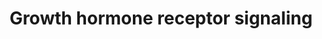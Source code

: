 ---
annotations:
- type: Pathway Ontology
  value: growth hormone signaling pathway
authors:
- ReactomeTeam
- Anwesha
- Mkutmon
description: Growth hormone (Somatotropin or GH) is a key factor in determining lean
  body mass, stimulating the growth and metabolism of muscle, bone and cartilage cells,
  while reducing body fat. It has many other roles; it acts to regulate cell growth,
  differentiation, apoptosis, and reorganisation of the cytoskeleton, affecting diverse
  processes such as cardiac function, immune function, brain function, and aging.  GH
  also has insulin-like effects such as stimulating amino acid transport, protein
  synthesis, glucose transport, and lipogenesis. The growth hormone receptor (GHR)
  is a a member of the cytokine receptor family. When the dimeric receptor binds GH
  it undergoes a conformational change which leads to phosphorylation of key tyrosine
  residues in its cytoplasmic domains and activation of associated tyrosine kinase
  JAK2. This leads to recruitment of signaling molecules such as STAT5 and Src family
  kinases such as Lyn leading to ERK activation. The signal is attenuated by association
  of Suppressor of Cytokine Signaling (SOCS) proteins and SHP phosphatases which bind
  to or dephosphorylate specific phosphorylated tyrosines on GHR/JAK. The availability
  of GHR on the cell surface is regulated by at least two processes; internalization
  and cleavage from the suface by metalloproteases.  View original pathway at [http://www.reactome.org/PathwayBrowser/#DIAGRAM=982772
  Reactome].
last-edited: 2021-01-25
organisms:
- Homo sapiens
redirect_from:
- /index.php/Pathway:WP2657
- /instance/WP2657
schema-jsonld:
- '@context': https://schema.org/
  '@id': https://wikipathways.github.io/pathways/WP2657.html
  '@type': Dataset
  creator:
    '@type': Organization
    name: WikiPathways
  description: Growth hormone (Somatotropin or GH) is a key factor in determining
    lean body mass, stimulating the growth and metabolism of muscle, bone and cartilage
    cells, while reducing body fat. It has many other roles; it acts to regulate cell
    growth, differentiation, apoptosis, and reorganisation of the cytoskeleton, affecting
    diverse processes such as cardiac function, immune function, brain function, and
    aging.  GH also has insulin-like effects such as stimulating amino acid transport,
    protein synthesis, glucose transport, and lipogenesis. The growth hormone receptor
    (GHR) is a a member of the cytokine receptor family. When the dimeric receptor
    binds GH it undergoes a conformational change which leads to phosphorylation of
    key tyrosine residues in its cytoplasmic domains and activation of associated
    tyrosine kinase JAK2. This leads to recruitment of signaling molecules such as
    STAT5 and Src family kinases such as Lyn leading to ERK activation. The signal
    is attenuated by association of Suppressor of Cytokine Signaling (SOCS) proteins
    and SHP phosphatases which bind to or dephosphorylate specific phosphorylated
    tyrosines on GHR/JAK. The availability of GHR on the cell surface is regulated
    by at least two processes; internalization and cleavage from the suface by metalloproteases.  View
    original pathway at [http://www.reactome.org/PathwayBrowser/#DIAGRAM=982772 Reactome].
  keywords:
  - Receptor:p(Y1007)-JAK2 dimer:STAT1/STAT3
  - 'p-Y-IRS1 '
  - PTPN6
  - hormone receptors,
  - 'GH1 '
  - 'CISH '
  - PTPN1
  - dimer:LYN
  - H2O
  - 'IRS1 '
  - 'Growth Hormone '
  - CIS, SOCS1-3
  - ligands:Activated
  - hormone receptors
  - 'JAK2 '
  - Receptor-p(Y1007)-JAK2 dimer:SOCS
  - 'p-5Y-GHR(19-638) '
  - LYN
  - Receptor:p(Y1007)-JAK2 dimer:p(Y701)-STAT1/p(Y705)-STAT3
  - 'p-Y-IRS2 '
  - IRS1,2
  - 'SH2B1-2 '
  - 'SOCS3 '
  - dimer:SHP1
  - 'GHR activated '
  - p-STAT5 dimer
  - phosphorylated
  - SOCS
  - 'p-T202,Y204-MAPK3 '
  - p-T,Y MAPKs
  - 'CSH1 '
  - p-STAT5A, p-STAT5B
  - 'SOCS1 '
  - GHR(257-638)
  - ATP
  - 'SOCS2 '
  - 'MAPK1 '
  - Activated Growth
  - 'p-Y332,Y487,Y627-GHR(19-638) '
  - 'STAT1 '
  - 'GHR(19-256) '
  - 'p-Y1007-JAK2 '
  - p-Y-IRS1,p-Y-IRS2
  - Receptor-JAK2 dimer
  - PRLR:JAK2
  - Receptor-JAK2
  - 'Hormone:'
  - 'IRS2 '
  - p-Y1007-JAK2
  - 'GH2 '
  - 'PRLR '
  - GHBP:GH
  - Receptor-p(Y1007)-JAK2 dimer:SHP1
  - dimer:SH2B1 beta
  - 'p-Y701-STAT1 '
  - Hormone Receptor-
  - oligomer
  - 'p-T185,Y187-MAPK1 '
  - 'Zn2+ '
  - 'STAT5B '
  - 'PTPN1 '
  - 'p-Y694-STAT5A '
  - Receptor-p(Y1007)-JAK2 dimer:STAT5
  - Hormone:Growth
  - 'GHR(19-638) '
  - 'MAPK3 '
  - p(Y1007)-JAK2 dimer
  - Receptor-p(Y1007)-JAK2 dimer:SHP2
  - Activated
  - Growth Hormone
  - dimer:SHP2
  - Hormone
  - Hormone:Tyrosine
  - 'Growth Hormone:'
  - Receptor-p(Y1007)-JAK2 dimer:p-STAT5
  - STAT1, STAT3
  - 'STAT5A '
  - Growth hormone
  - 'PTPN6 '
  - Pi
  - Receptor-p(Y1007)-JAK2 dimer
  - 'p-Y699-STAT5B '
  - ADP
  - ADAM17
  - MAPKs
  - Receptor:JAK2
  - 'STAT3 '
  - 'PRL '
  - Growth
  - Tyrosine
  - cytokine-like
  - GHR(19-638)
  - GHR(19-256)
  - JAK2
  - 'LYN '
  - PRLR
  - STAT5A,STAT5B
  - Receptor-p(Y1007)-JAK2 dimer:CIS/SOCS1-3
  - 'p-Y705-STAT3 '
  - Hormone:p(Y332,487,627)-Growth Hormone Receptor-p(Y1007)-JAK2 dimer:SHP2
  - GHBP:GHR
  license: CC0
  name: Growth hormone receptor signaling
seo: CreativeWork
title: Growth hormone receptor signaling
wpid: WP2657
---